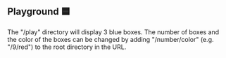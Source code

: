 ## Playground 🟦

The "/play" directory will display 3 blue boxes. 
The number of boxes and the color of the boxes can be changed by adding "/number/color" (e.g. "/9/red") to the root directory in the URL.
